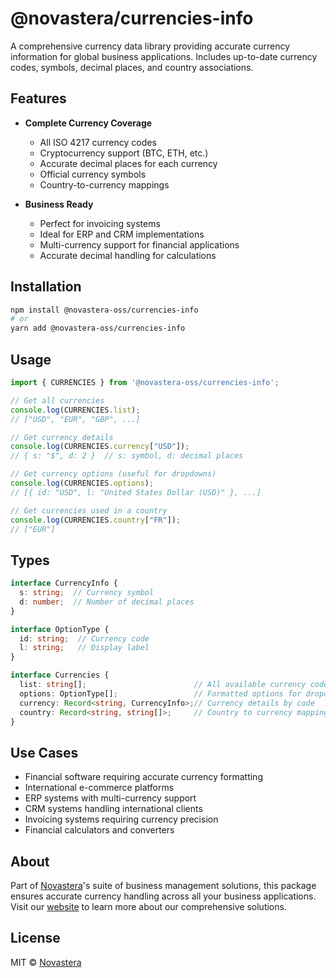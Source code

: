 # @novastera/currencies-info

A comprehensive currency data library providing accurate currency information for global business applications. Includes up-to-date currency codes, symbols, decimal places, and country associations.

## Features

- **Complete Currency Coverage**
  - All ISO 4217 currency codes
  - Cryptocurrency support (BTC, ETH, etc.)
  - Accurate decimal places for each currency
  - Official currency symbols
  - Country-to-currency mappings

- **Business Ready**
  - Perfect for invoicing systems
  - Ideal for ERP and CRM implementations
  - Multi-currency support for financial applications
  - Accurate decimal handling for calculations

## Installation

```bash
npm install @novastera-oss/currencies-info
# or
yarn add @novastera-oss/currencies-info
```

## Usage

```typescript
import { CURRENCIES } from '@novastera-oss/currencies-info';

// Get all currencies
console.log(CURRENCIES.list);
// ["USD", "EUR", "GBP", ...]

// Get currency details
console.log(CURRENCIES.currency["USD"]);
// { s: "$", d: 2 }  // s: symbol, d: decimal places

// Get currency options (useful for dropdowns)
console.log(CURRENCIES.options);
// [{ id: "USD", l: "United States Dollar (USD)" }, ...]

// Get currencies used in a country
console.log(CURRENCIES.country["FR"]);
// ["EUR"]
```

## Types

```typescript
interface CurrencyInfo {
  s: string;  // Currency symbol
  d: number;  // Number of decimal places
}

interface OptionType {
  id: string;  // Currency code
  l: string;   // Display label
}

interface Currencies {
  list: string[];                        // All available currency codes
  options: OptionType[];                 // Formatted options for dropdowns
  currency: Record<string, CurrencyInfo>;// Currency details by code
  country: Record<string, string[]>;     // Country to currency mappings
}
```

## Use Cases

- Financial software requiring accurate currency formatting
- International e-commerce platforms
- ERP systems with multi-currency support
- CRM systems handling international clients
- Invoicing systems requiring currency precision
- Financial calculators and converters

## About

Part of [Novastera](https://novastera.com)'s suite of business management solutions, this package ensures accurate currency handling across all your business applications. Visit our [website](https://novastera.com) to learn more about our comprehensive solutions.

## License

MIT © [Novastera](https://novastera.com)